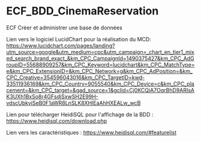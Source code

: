 # ECF_BDD_CinemaReservation
ECF Créer et administrer une base de données

Lien vers le logiciel LucidChart pour la réalisation du MCD:
https://www.lucidchart.com/pages/landing?utm_source=google&utm_medium=cpc&utm_campaign=_chart_en_tier1_mixed_search_brand_exact_&km_CPC_CampaignId=1490375427&km_CPC_AdGroupID=55688909257&km_CPC_Keyword=lucidchart&km_CPC_MatchType=e&km_CPC_ExtensionID=&km_CPC_Network=g&km_CPC_AdPosition=&km_CPC_Creative=354596043016&km_CPC_TargetID=kwd-33511936169&km_CPC_Country=9055540&km_CPC_Device=c&km_CPC_placement=&km_CPC_target=&gad_source=1&gclid=Cj0KCQiA7OqrBhD9ARIsAK3UXh1BxSo8r4GFsdjSxwSH2E99H-vdscUbkyiSeB0F1aWR8LnSLK8XHIEaAhHXEALw_wcB

Lien pour télécharger HeidiSQL pour l'affichage de la BDD :
https://www.heidisql.com/download.php

Lien vers les caractéristiques :
https://www.heidisql.com/#featurelist

